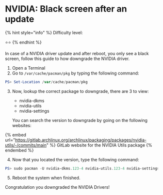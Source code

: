 # NVIDIA: Black screen after an update

{% hint style="info" %}
Difficulty level:&#x20;

:star::star:
{% endhint %}

In case of a NVIDIA driver update and after reboot, you only see a black screen, follow this guide to how downgrade the NVIDIA driver.

1. Open a Terminal
2. Go to `/var/cache/pacman/pkg` by typing the following command:

```powershell
PS> Set-Location /var/cache/pacman/pkg
```

3.  Now, lookup the correct package to downgrade, there are 3 to view:

    * nvidia-dkms
    * nvidia-utils
    * nvidia-settings

    You can search the version to downgrade by going on the following websites:

{% embed url="https://gitlab.archlinux.org/archlinux/packaging/packages/nvidia-utils/-/commits/main" %}
GitLab website for the NVIDIA Utils package
{% endembed %}

4. Now that you located the version, type the following command:

```powershell
PS> sudo pacman -U nvidia-dkms.123-4 nvidia-utils.123-4 nvidia-settings.123-4
```

5. Reboot the system when finished.

Congratulation you downgraded the NVIDIA Drivers!
